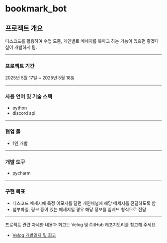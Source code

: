 # bookmark_bot

## 프로젝트 개요

디스코드를 활용하여 수업 도중, 개인별로 메세지를 북마크 하는 기능이 있으면 좋겠다 싶어 개발하게 됨.

---

### 프로젝트 기간

2025년 5월 17일 ~ 2025년 5월 18일

---

### 사용 언어 및 기술 스택

- python  
- discord api
---

### 협업 툴

- 1인 개발

---

### 개발 도구

- pycharm

---

### 구현 목표

- 디스코드 메세지에 특정 이모지를 달면 개인채널에 해당 메세지를 전달하도록 함
- 첨부파일, 링크 등이 있는 메세지일 경우 해당 정보를 임베드 형식으로 전달

---

프로젝트 관련 자세한 내용과 회고는 Velog 및 GitHub 레포지토리를 참고해 주세요.
- [Velog 개발일지 및 회고](https://velog.io/@seoha1ae/%EC%82%AC%EC%9D%B4%EB%93%9C-%ED%94%84%EB%A1%9C%EC%A0%9D%ED%8A%B8-bookmarkbot)
